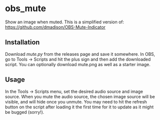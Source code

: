 # obs_mute
Show an image when muted. This is a simplified version of: https://github.com/dmadison/OBS-Mute-Indicator

## Installation
Download *mute.py* from the releases page and save it somewhere. In OBS, go to Tools -> Scripts and hit the plus sign and then add the downloaded script. You can optionally download mute.png as well as a starter image.

## Usage
In the Tools -> Scripts menu, set the desired audio source and image source. When you mute the audio source, the chosen image source will be visible, and will hide once you unmute. You may need to hit the refresh button on the script after loading it the first time for it to update as it might be bugged (sorry!).
